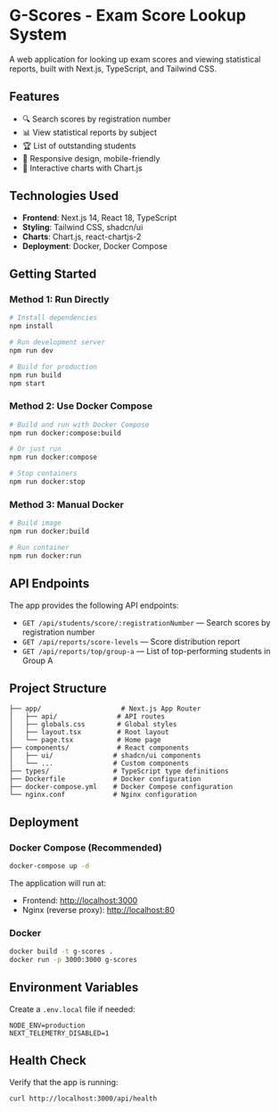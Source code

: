 # G-Scores - Exam Score Lookup System

A web application for looking up exam scores and viewing statistical reports, built with Next.js, TypeScript, and Tailwind CSS.

## Features

* 🔍 Search scores by registration number
* 📊 View statistical reports by subject
* 🏆 List of outstanding students
* 📱 Responsive design, mobile-friendly
* 🎨 Interactive charts with Chart.js

## Technologies Used

* **Frontend**: Next.js 14, React 18, TypeScript
* **Styling**: Tailwind CSS, shadcn/ui
* **Charts**: Chart.js, react-chartjs-2
* **Deployment**: Docker, Docker Compose

## Getting Started

### Method 1: Run Directly

```bash
# Install dependencies
npm install

# Run development server
npm run dev

# Build for production
npm run build
npm start
```

### Method 2: Use Docker Compose

```bash
# Build and run with Docker Compose
npm run docker:compose:build

# Or just run
npm run docker:compose

# Stop containers
npm run docker:stop
```

### Method 3: Manual Docker

```bash
# Build image
npm run docker:build

# Run container
npm run docker:run
```

## API Endpoints

The app provides the following API endpoints:

* `GET /api/students/score/:registrationNumber` — Search scores by registration number
* `GET /api/reports/score-levels` — Score distribution report
* `GET /api/reports/top/group-a` — List of top-performing students in Group A

## Project Structure

```
├── app/                    # Next.js App Router
│   ├── api/               # API routes
│   ├── globals.css        # Global styles
│   ├── layout.tsx         # Root layout
│   └── page.tsx           # Home page
├── components/            # React components
│   ├── ui/               # shadcn/ui components
│   └── ...               # Custom components
├── types/                # TypeScript type definitions
├── Dockerfile            # Docker configuration
├── docker-compose.yml    # Docker Compose configuration
└── nginx.conf            # Nginx configuration
```

## Deployment

### Docker Compose (Recommended)

```bash
docker-compose up -d
```

The application will run at:

* Frontend: [http://localhost:3000](http://localhost:3000)
* Nginx (reverse proxy): [http://localhost:80](http://localhost:80)

### Docker

```bash
docker build -t g-scores .
docker run -p 3000:3000 g-scores
```

## Environment Variables

Create a `.env.local` file if needed:

```env
NODE_ENV=production
NEXT_TELEMETRY_DISABLED=1
```

## Health Check

Verify that the app is running:

```bash
curl http://localhost:3000/api/health
```



